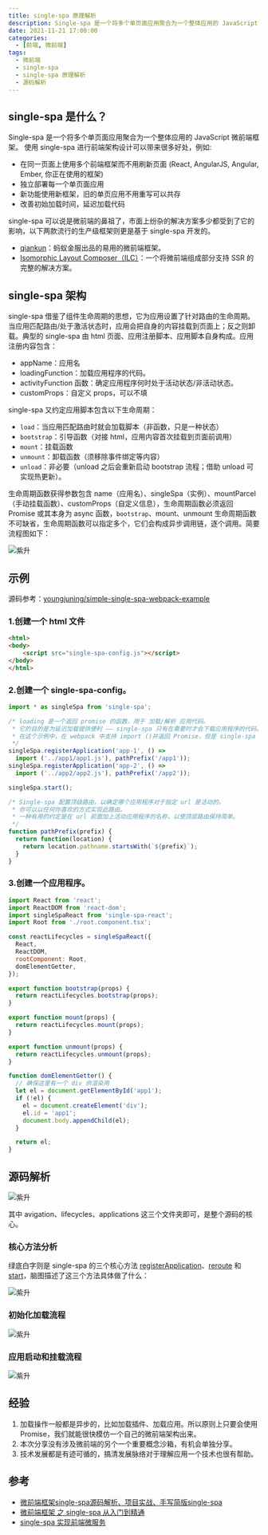 ```yaml
---
title: single-spa 原理解析
description: Single-spa 是一个将多个单页面应用聚合为一个整体应用的 JavaScript 微前端框架。 使用 single-spa 进行前端架构设计可以带来很多好处
date: 2021-11-21 17:00:00
categories:
  - [前端, 微前端]
tags:
  - 微前端
  - single-spa
  - single-spa 原理解析
  - 源码解析
---
```


## single-spa 是什么？

Single-spa 是一个将多个单页面应用聚合为一个整体应用的 JavaScript 微前端框架。 使用 single-spa 进行前端架构设计可以带来很多好处，例如:

- 在同一页面上使用多个前端框架而不用刷新页面 (React, AngularJS, Angular, Ember, 你正在使用的框架)
- 独立部署每一个单页面应用
- 新功能使用新框架，旧的单页应用不用重写可以共存
- 改善初始加载时间，延迟加载代码

single-spa 可以说是微前端的鼻祖了，市面上纷杂的解决方案多少都受到了它的影响，以下两款流行的生产级框架则更是基于 single-spa 开发的。

- [qiankun](https://qiankun.umijs.org/zh/guide)：蚂蚁金服出品的易用的微前端框架。
- [Isomorphic Layout Composer（ILC）](https://github.com/namecheap/ilc)：一个将微前端组成部分支持 SSR 的完整的解决方案。

## single-spa 架构

single-spa 借鉴了组件生命周期的思想，它为应用设置了针对路由的生命周期。当应用匹配路由/处于激活状态时，应用会把自身的内容挂载到页面上；反之则卸载。典型的 single-spa 由 html 页面、应用注册脚本、应用脚本自身构成。应用注册内容包含：

- appName：应用名
- loadingFunction：加载应用程序的代码。
- activityFunction 函数：确定应用程序何时处于活动状态/非活动状态。
- customProps：自定义 props，可以不填

single-spa 又约定应用脚本包含以下生命周期：

- `load`：当应用匹配路由时就会加载脚本（非函数，只是一种状态）
- `bootstrap`：引导函数（对接 html，应用内容首次挂载到页面前调用）
- `mount`：挂载函数
- `unmount`：卸载函数（须移除事件绑定等内容）
- `unload`：非必要（unload 之后会重新启动 bootstrap 流程；借助 unload 可实现热更新）。

生命周期函数获得参数包含 name（应用名）、singleSpa（实例）、mountParcel（手动挂载函数）、customProps（自定义信息），生命周期函数必须返回 Promise 或其本身为 async 函数，`bootstrap`、mount、unmount 生命周期函数不可缺省，生命周期函数可以指定多个，它们会构成异步调用链，逐个调用。简要流程图如下：

![紫升](https://cdn.jsdelivr.net/gh/youngjuning/images/202111221452146.png)

## 示例

源码参考：[youngjuning/simple-single-spa-webpack-example](https://github.com/youngjuning/simple-single-spa-webpack-example)

### 1.创建一个 html 文件

```html
<html>
<body>
    <script src="single-spa-config.js"></script>
</body>
</html>
```

### 2.创建一个 single-spa-config。

```js
import * as singleSpa from 'single-spa';

/* loading 是一个返回 promise 的函数，用于 加载/解析 应用代码。
 * 它的目的是为延迟加载提供便利 —— single-spa 只有在需要时才会下载应用程序的代码。
 * 在这个示例中，在 webpack 中支持 import ()并返回 Promise，但是 single-spa 可以使用任何返回 Promise 的加载函数。
 */
singleSpa.registerApplication('app-1', () =>
  import ('../app1/app1.js'), pathPrefix('/app1'));
singleSpa.registerApplication('app-2', () =>
  import ('../app2/app2.js'), pathPrefix('/app2'));

singleSpa.start();

/* Single-spa 配置顶级路由，以确定哪个应用程序对于指定 url 是活动的。
 * 你可以以任何你喜欢的方式实现此路由。
 * 一种有用的约定是在 url 前面加上活动应用程序的名称，以使顶层路由保持简单。
 */
function pathPrefix(prefix) {
  return function(location) {
    return location.pathname.startsWith(`${prefix}`);
  }
}
```

### 3.创建一个应用程序。

```js
import React from 'react';
import ReactDOM from 'react-dom';
import singleSpaReact from 'single-spa-react';
import Root from './root.component.tsx';

const reactLifecycles = singleSpaReact({
  React,
  ReactDOM,
  rootComponent: Root,
  domElementGetter,
});

export function bootstrap(props) {
  return reactLifecycles.bootstrap(props);
}

export function mount(props) {
  return reactLifecycles.mount(props);
}

export function unmount(props) {
  return reactLifecycles.unmount(props);
}

function domElementGetter() {
  // 确保这里有一个 div 供渲染用
  let el = document.getElementById('app1');
  if (!el) {
    el = document.createElement('div');
    el.id = 'app1';
    document.body.appendChild(el);
  }

  return el;
}
```

## 源码解析

![紫升](https://cdn.jsdelivr.net/gh/youngjuning/images/202111221420019.png)

其中 avigation、lifecycles、applications 这三个文件夹即可，是整个源码的核心。

### 核心方法分析

绿底白字则是 single-spa 的三个核心方法 [registerApplication](http://tny.im/T5UaE)、[reroute](http://tny.im/tsub) 和 [start](http://tny.im/9CvCH)，脑图描述了这三个方法具体做了什么：

![紫升](https://cdn.jsdelivr.net/gh/youngjuning/images/202111221417558.png)

### 初始化加载流程

![紫升](https://cdn.jsdelivr.net/gh/youngjuning/images/202111221423159.png)

### 应用启动和挂载流程

![紫升](https://cdn.jsdelivr.net/gh/youngjuning/images/202111221423521.png)

## 经验

1. 加载操作一般都是异步的，比如加载插件、加载应用。所以原则上只要会使用 Promise，我们就能很快模仿一个自己的微前端架构出来。
2. 本次分享没有涉及微前端的另个一个重要概念沙箱，有机会单独分享。
3. 技术发展都是有迹可循的，搞清发展脉络对于理解应用一个技术也很有帮助。

## 参考

- [微前端框架single-spa源码解析、项目实战、手写简版single-spa](https://juejin.cn/post/6941402712890638367)
- [微前端框架 之 single-spa 从入门到精通](https://juejin.cn/post/6862661545592111111#heading-43)
- [single-spa 实现前端微服务](https://zhuanlan.zhihu.com/p/107059106)

